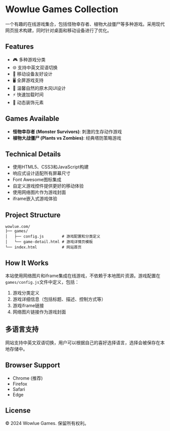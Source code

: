 # Wowlue Games Collection

一个有趣的在线游戏集合，包括怪物幸存者、植物大战僵尸等多种游戏。采用现代网页技术构建，同时针对桌面和移动设备进行了优化。

## Features

- 🎮 多种游戏分类
- 🌐 支持中英文双语切换
- 📱 移动设备友好设计
- 🖥️ 全屏游戏支持
- 🎨 温馨自然的原木风UI设计
- ⚡ 快速加载时间
- 🍃 动态装饰元素

## Games Available

- **怪物幸存者 (Monster Survivors)**: 刺激的生存动作游戏
- **植物大战僵尸 (Plants vs Zombies)**: 经典塔防策略游戏

## Technical Details

- 使用HTML5、CSS3和JavaScript构建
- 响应式设计适配所有屏幕尺寸
- Font Awesome图标集成
- 自定义游戏控件提供更好的移动体验
- 使用网络图片作为游戏封面
- iframe嵌入式游戏体验

## Project Structure

```plaintext
wowlue.com/
├── games/
│   ├── config.js        # 游戏配置和分类定义
│   └── game-detail.html # 游戏详情页模板
└── index.html           # 网站首页
```

## How It Works

本站使用网络图片和iframe集成在线游戏，不依赖于本地图片资源。游戏配置在`games/config.js`文件中定义，包括：

1. 游戏分类定义
2. 游戏详细信息（包括标题、描述、控制方式等）
3. 游戏iframe链接
4. 网络图片链接作为游戏封面

## 多语言支持

网站支持中英文双语切换，用户可以根据自己的喜好选择语言，选择会被保存在本地存储中。

## Browser Support

- Chrome (推荐)
- Firefox
- Safari
- Edge

## License

© 2024 Wowlue Games. 保留所有权利。 